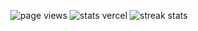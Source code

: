 <p align="center">
	<img src="https://komarev.com/ghpvc/?username=maaike-slt&color=brightgreen&style=for-the-badge" alt="page views">
	<img src="https://github-readme-stats.vercel.app/api?username=maaike-slt&show_icons=true&count_private=true&include_all_commits=true&theme=merko&hide_border=true" alt="stats vercel" />
	<img src="https://github-readme-streak-stats.herokuapp.com?user=maaike-slt&theme=merko&hide_border=true&date_format=j%20M%5B%20Y%5D" alt="streak stats" />
</p>

<!--
**maaike-slt/maaike-slt** is a ✨ _special_ ✨ repository because its `README.md` (this file) appears on your GitHub profile.

Here are some ideas to get you started:

- 🔭 I’m currently working on ...
- 🌱 I’m currently learning ...
- 👯 I’m looking to collaborate on ...
- 🤔 I’m looking for help with ...
- 💬 Ask me about ...
- 📫 How to reach me: ...
- 😄 Pronouns: ...
- ⚡ Fun fact: ...
-->
